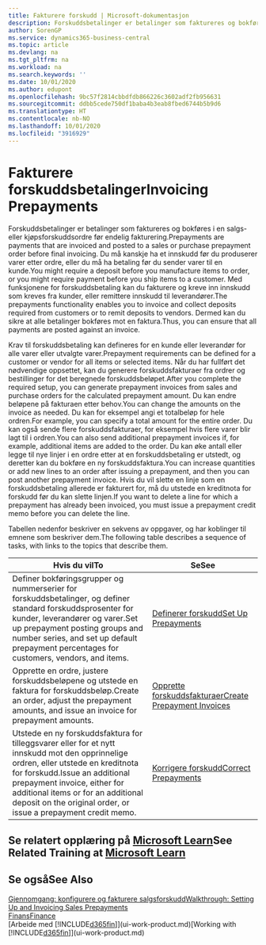 ```yaml
---
title: Fakturere forskudd | Microsoft-dokumentasjon
description: Forskuddsbetalinger er betalinger som faktureres og bokføres i en salgs- eller kjøpsforskuddsordre før endelig fakturering. Du må kanskje ha et innskudd før du produserer varer etter ordre, eller du må ha betaling før du sender varer til en kunde. Med funksjonene for forskuddsbetaling kan du fakturere og kreve inn innskudd som kreves fra kunder, eller remittere innskudd til leverandører. Dermed kan du sikre at alle betalinger bokføres mot en faktura.
author: SorenGP
ms.service: dynamics365-business-central
ms.topic: article
ms.devlang: na
ms.tgt_pltfrm: na
ms.workload: na
ms.search.keywords: ''
ms.date: 10/01/2020
ms.author: edupont
ms.openlocfilehash: 9bc57f2814cbbdfdb866226c3602adf2fb956631
ms.sourcegitcommit: ddbb5cede750df1baba4b3eab8fbed6744b5b9d6
ms.translationtype: HT
ms.contentlocale: nb-NO
ms.lasthandoff: 10/01/2020
ms.locfileid: "3916929"
---
```

# <a name="invoicing-prepayments"></a><span data-ttu-id="86b44-106">Fakturere forskuddsbetalinger</span><span class="sxs-lookup"><span data-stu-id="86b44-106">Invoicing Prepayments</span></span>

<span data-ttu-id="86b44-107">Forskuddsbetalinger er betalinger som faktureres og bokføres i en salgs- eller kjøpsforskuddsordre før endelig fakturering.</span><span class="sxs-lookup"><span data-stu-id="86b44-107">Prepayments are payments that are invoiced and posted to a sales or purchase prepayment order before final invoicing.</span></span> <span data-ttu-id="86b44-108">Du må kanskje ha et innskudd før du produserer varer etter ordre, eller du må ha betaling før du sender varer til en kunde.</span><span class="sxs-lookup"><span data-stu-id="86b44-108">You might require a deposit before you manufacture items to order, or you might require payment before you ship items to a customer.</span></span> <span data-ttu-id="86b44-109">Med funksjonene for forskuddsbetaling kan du fakturere og kreve inn innskudd som kreves fra kunder, eller remittere innskudd til leverandører.</span><span class="sxs-lookup"><span data-stu-id="86b44-109">The prepayments functionality enables you to invoice and collect deposits required from customers or to remit deposits to vendors.</span></span> <span data-ttu-id="86b44-110">Dermed kan du sikre at alle betalinger bokføres mot en faktura.</span><span class="sxs-lookup"><span data-stu-id="86b44-110">Thus, you can ensure that all payments are posted against an invoice.</span></span>  

 <span data-ttu-id="86b44-111">Krav til forskuddsbetaling kan defineres for en kunde eller leverandør for alle varer eller utvalgte varer.</span><span class="sxs-lookup"><span data-stu-id="86b44-111">Prepayment requirements can be defined for a customer or vendor for all items or selected items.</span></span> <span data-ttu-id="86b44-112">Når du har fullført det nødvendige oppsettet, kan du generere forskuddsfakturaer fra ordrer og bestillinger for det beregnede forskuddsbeløpet.</span><span class="sxs-lookup"><span data-stu-id="86b44-112">After you complete the required setup, you can generate prepayment invoices from sales and purchase orders for the calculated prepayment amount.</span></span> <span data-ttu-id="86b44-113">Du kan endre beløpene på fakturaen etter behov.</span><span class="sxs-lookup"><span data-stu-id="86b44-113">You can change the amounts on the invoice as needed.</span></span> <span data-ttu-id="86b44-114">Du kan for eksempel angi et totalbeløp for hele ordren.</span><span class="sxs-lookup"><span data-stu-id="86b44-114">For example, you can specify a total amount for the entire order.</span></span> <span data-ttu-id="86b44-115">Du kan også sende flere forskuddsfakturaer, for eksempel hvis flere varer blir lagt til i ordren.</span><span class="sxs-lookup"><span data-stu-id="86b44-115">You can also send additional prepayment invoices if, for example, additional items are added to the order.</span></span> <span data-ttu-id="86b44-116">Du kan øke antall eller legge til nye linjer i en ordre etter at en forskuddsbetaling er utstedt, og deretter kan du bokføre en ny forskuddsfaktura.</span><span class="sxs-lookup"><span data-stu-id="86b44-116">You can increase quantities or add new lines to an order after issuing a prepayment, and then you can post another prepayment invoice.</span></span> <span data-ttu-id="86b44-117">Hvis du vil slette en linje som en forskuddsbetaling allerede er fakturert for, må du utstede en kreditnota for forskudd før du kan slette linjen.</span><span class="sxs-lookup"><span data-stu-id="86b44-117">If you want to delete a line for which a prepayment has already been invoiced, you must issue a prepayment credit memo before you can delete the line.</span></span>  

 <span data-ttu-id="86b44-118">Tabellen nedenfor beskriver en sekvens av oppgaver, og har koblinger til emnene som beskriver dem.</span><span class="sxs-lookup"><span data-stu-id="86b44-118">The following table describes a sequence of tasks, with links to the topics that describe them.</span></span>

|<span data-ttu-id="86b44-119">**Hvis du vil**</span><span class="sxs-lookup"><span data-stu-id="86b44-119">**To**</span></span>|<span data-ttu-id="86b44-120">**Se**</span><span class="sxs-lookup"><span data-stu-id="86b44-120">**See**</span></span>|  
|------------|-------------|  
|<span data-ttu-id="86b44-121">Definer bokføringsgrupper og nummerserier for forskuddsbetalinger, og definer standard forskuddsprosenter for kunder, leverandører og varer.</span><span class="sxs-lookup"><span data-stu-id="86b44-121">Set up prepayment posting groups and number series, and set up default prepayment percentages for customers, vendors, and items.</span></span>|[<span data-ttu-id="86b44-122">Definerer forskudd</span><span class="sxs-lookup"><span data-stu-id="86b44-122">Set Up Prepayments</span></span>](finance-set-up-prepayments.md)|
|<span data-ttu-id="86b44-123">Opprette en ordre, justere forskuddsbeløpene og utstede en faktura for forskuddsbeløp.</span><span class="sxs-lookup"><span data-stu-id="86b44-123">Create an order, adjust the prepayment amounts, and issue an invoice for prepayment amounts.</span></span>|[<span data-ttu-id="86b44-124">Opprette forskuddsfakturaer</span><span class="sxs-lookup"><span data-stu-id="86b44-124">Create Prepayment Invoices</span></span>](finance-how-to-create-prepayment-invoices.md)|  
|<span data-ttu-id="86b44-125">Utstede en ny forskuddsfaktura for tilleggsvarer eller for et nytt innskudd mot den opprinnelige ordren, eller utstede en kreditnota for forskudd.</span><span class="sxs-lookup"><span data-stu-id="86b44-125">Issue an additional prepayment invoice, either for additional items or for an additional deposit on the original order, or issue a prepayment credit memo.</span></span>|[<span data-ttu-id="86b44-126">Korrigere forskudd</span><span class="sxs-lookup"><span data-stu-id="86b44-126">Correct Prepayments</span></span>](finance-how-to-correct-prepayments.md)|  

## <a name="see-related-training-at-microsoft-learn"></a><span data-ttu-id="86b44-127">Se relatert opplæring på [Microsoft Learn](/learn/modules/prepayment-invoices-dynamics-365-business-central/index)</span><span class="sxs-lookup"><span data-stu-id="86b44-127">See Related Training at [Microsoft Learn](/learn/modules/prepayment-invoices-dynamics-365-business-central/index)</span></span>

## <a name="see-also"></a><span data-ttu-id="86b44-128">Se også</span><span class="sxs-lookup"><span data-stu-id="86b44-128">See Also</span></span>

[<span data-ttu-id="86b44-129">Gjennomgang: konfigurere og fakturere salgsforskudd</span><span class="sxs-lookup"><span data-stu-id="86b44-129">Walkthrough: Setting Up and Invoicing Sales Prepayments</span></span>](walkthrough-setting-up-and-invoicing-sales-prepayments.md)  
[<span data-ttu-id="86b44-130">Finans</span><span class="sxs-lookup"><span data-stu-id="86b44-130">Finance</span></span>](finance.md)  
<span data-ttu-id="86b44-131">[Arbeide med [!INCLUDE[d365fin](includes/d365fin_md.md)]](ui-work-product.md)</span><span class="sxs-lookup"><span data-stu-id="86b44-131">[Working with [!INCLUDE[d365fin](includes/d365fin_md.md)]](ui-work-product.md)</span></span>  
